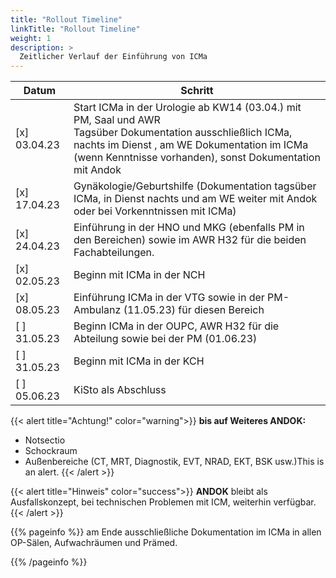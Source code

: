 ```yaml
---
title: "Rollout Timeline"
linkTitle: "Rollout Timeline"
weight: 1
description: >
  Zeitlicher Verlauf der Einführung von ICMa
---
```


| Datum      |       Schritt   |
|----------|-----------------|
| [x] 03.04.23 | Start ICMa in der Urologie ab KW14 (03.04.) mit PM, Saal und AWR <br> Tagsüber Dokumentation ausschließlich ICMa, <br> nachts im Dienst , am WE Dokumentation im ICMa (wenn Kenntnisse vorhanden), sonst Dokumentation mit Andok|
| [x] 17.04.23 | Gynäkologie/Geburtshilfe (Dokumentation tagsüber ICMa, in Dienst nachts und am WE weiter mit Andok oder bei Vorkenntnissen mit ICMa)  |
| [x] 24.04.23 | Einführung in der HNO und MKG (ebenfalls PM in den Bereichen) sowie im AWR H32 für die beiden Fachabteilungen.|
| [x] 02.05.23 | Beginn mit ICMa in der NCH|
| [x] 08.05.23 | Einführung ICMa in der VTG sowie in der PM-Ambulanz (11.05.23) für diesen Bereich|
| [ ] 31.05.23 | Beginn ICMa in der OUPC, AWR H32 für die Abteilung sowie bei der PM (01.06.23)|
| [ ] 31.05.23 | Beginn mit ICMa in der KCH |
| [ ] 05.06.23 | KiSto als Abschluss |

{{< alert title="Achtung!" color="warning">}}
 __bis auf Weiteres **ANDOK**:__
* Notsectio
* Schockraum
* Außenbereiche (CT, MRT, Diagnostik, EVT, NRAD, EKT, BSK usw.)This is an alert.
{{< /alert >}}

{{< alert title="Hinweis" color="success">}}
**ANDOK** bleibt als Ausfallskonzept, bei technischen Problemen mit ICM, weiterhin verfügbar.
{{< /alert >}}

{{% pageinfo %}}
am Ende ausschließliche Dokumentation im ICMa in allen OP-Sälen, Aufwachräumen und Prämed.

{{% /pageinfo %}}
